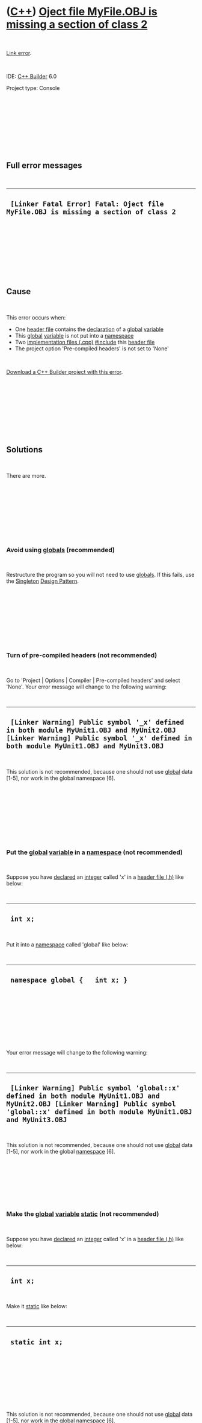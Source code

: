 



 

 

 

 

 

([C++](Cpp.md)) [Oject file MyFile.OBJ is missing a section of class 2](CppLinkErrorOjectFileIsMissingAsectionOfClass2.md)
============================================================================================================================

 

[Link error](CppLinkError.md).

 

IDE: [C++ Builder](CppBuilder.md) 6.0

Project type: Console

 

 

 

 

 

Full error messages
-------------------

 

  --------------------------------------------------------------------------------------
  ` [Linker Fatal Error] Fatal: Oject file MyFile.OBJ is missing a section of class 2`
  --------------------------------------------------------------------------------------

 

 

 

 

 

Cause
-----

 

This error occurs when:

-   One [header file](CppHeaderFile.md) contains the
    [declaration](CppDeclaration.md) of a [global](CppGlobal.md)
    [variable](CppVariable.md)
-   This [global](CppGlobal.md) [variable](CppVariable.md) is not put
    into a [namespace](CppNamespace.md)
-   Two [implementation files (.cpp)](CppImplementationFile.md)
    [\#include](CppInclude.md) this [header file](CppHeaderFile.md)
-   The project option 'Pre-compiled headers' is not set to 'None'

 

[Download a C++ Builder project with this
error](CppLinkErrorOjectFileIsMissingAsectionOfClass2.zip).

 

 

 

 

 

Solutions
---------

 

There are more.

 

 

 

 

 

### Avoid using [globals](CppGlobal.md) (recommended)

 

Restructure the program so you will not need to use
[globals](CppGlobal.md). If this fails, use the
[Singleton](CppSingletonDesignPattern.md) [Design
Pattern](CppDesignPattern.md).

 

 

 

 

 

### Turn of pre-compiled headers (not recommended)

 

Go to 'Project | Options | Compiler | Pre-compiled headers' and select
'None'. Your error message will change to the following warning:

 

  ----------------------------------------------------------------------------------------------------------------------------------------------------------------------------------
  ` [Linker Warning] Public symbol '_x' defined in both module MyUnit1.OBJ and MyUnit2.OBJ [Linker Warning] Public symbol '_x' defined in both module MyUnit1.OBJ and MyUnit3.OBJ`
  ----------------------------------------------------------------------------------------------------------------------------------------------------------------------------------

 

This solution is not recommended, because one should not use
[global](CppGlobal.md) data \[1-5\], nor work in the global namespace
\[6\].

 

 

 

 

 

### Put the [global](CppGlobal.md) [variable](CppVariable.md) in a [namespace](CppNamespace.md) (not recommended)

 

Suppose you have [declared](CppDeclaration.md) an [integer](CppInt.md)
called 'x' in a [header file (.h)](CppHeaderFile.md) like below:

 

  -----------
  ` int x;`
  -----------

 

Put it into a [namespace](CppNamespace.md) called 'global' like below:

 

  ----------------------------------
  ` namespace global {   int x; }`
  ----------------------------------

 

 

 

 

 

Your error message will change to the following warning:

 

  ------------------------------------------------------------------------------------------------------------------------------------------------------------------------------------------------
  ` [Linker Warning] Public symbol 'global::x' defined in both module MyUnit1.OBJ and MyUnit2.OBJ [Linker Warning] Public symbol 'global::x' defined in both module MyUnit1.OBJ and MyUnit3.OBJ`
  ------------------------------------------------------------------------------------------------------------------------------------------------------------------------------------------------

 

This solution is not recommended, because one should not use
[global](CppGlobal.md) data \[1-5\], nor work in the global
[namespace](CppNamespace.md) \[6\].

 

 

 

 

### Make the [global](CppGlobal.md) [variable](CppVariable.md) [static](CppStatic.md) (not recommended)

 

Suppose you have [declared](CppDeclaration.md) an [integer](CppInt.md)
called 'x' in a [header file (.h)](CppHeaderFile.md) like below:

 

  -----------
  ` int x;`
  -----------

 

Make it [static](CppStatic.md) like below:

 

  ------------------
  ` static int x;`
  ------------------

 

 

 

 

 

This solution is not recommended, because one should not use
[global](CppGlobal.md) data \[1-5\], nor work in the global
[namespace](CppNamespace.md) \[6\].

 

 

 

 

 

[References](CppReferences.md)
-------------------------------

1.  [Herb Sutter](CppHerbSutter.md), [Andrei
    Alexandrescu](CppAndreiAlexandrescu.md). C++ coding standards: 101
    rules, guidelines, and best practices. ISBN: 0-32-111358-6. Item 10:
    'Minimize global and shared data'
2.  [Herb Sutter](CppHerbSutter.md), [Andrei
    Alexandrescu](CppAndreiAlexandrescu.md). C++ coding standards: 101
    rules, guidelines, and best practices. ISBN: 0-32-111358-6. Item 18:
    'Declare variables as locally as possible'
3.  [Bjarne Stroustrup](CppBjarneStroustrup.md). The C++ Programming
    Language (3rd edition).ISBN: 0-201-88954-4. Chapter 1.8.2.a: 'Don't
    use global data (use members)'
4.  [Jarrod Hollingworth](CppJarrodHollingworth.md), Bob Swart, Mark
    Cashman, Paul Gustavson. Sams C++ Builder 6 Developer's Guide.
    ISBN: 0-672-32480-6. Chapter 3: 'Avoid using global variables'
5.  [Jesse Liberty](CppJesseLiberty.md). Sams teach yourself C++ in
    24 hours. ISBN: 0-672-32224-2. Hour 5, paragraph 'Global variables':
    'In C++, global variables are avoided because they can create very
    confusing code that is hard to maintain.'
6.  [Bjarne Stroustrup](CppBjarneStroustrup.md). The C++ Programming
    Language (3rd edition).ISBN: 0-201-88954-4. Chapter C.14.15: 'Don't
    pollute the global namespace'

 

 

 

 

 





 



